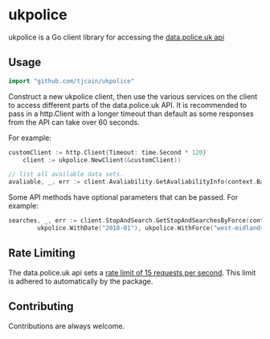 # ukpolice

ukpolice is a Go client library for accessing the [data.police.uk api](https://data.police.uk/docs/)

## Usage

```go
import "github.com/tjcain/ukpolice"
```

Construct a new ukpolice client, then use the various services on the client to
access different parts of the data.police.uk API. It is recommended to pass in a http.Client with a longer timeout than default as some responses from the API can take over 60 seconds.

For example:

```go
customClient := http.Client{Timeout: time.Second * 120}
	client := ukpolice.NewClient(&customClient))

// list all available data sets.
avaliable, _, err := client.Avaliability.GetAvaliabilityInfo(context.Background())
```

Some API methods have optional parameters that can be passed. For example:

```go
searches, _, err := client.StopAndSearch.GetStopAndSearchesByForce(context.Background(),
        ukpolice.WithDate("2018-01"), ukpolice.WithForce("west-midlands"))
```

## Rate Limiting

The data.police.uk api sets a [rate limit of 15 requests per second](https://data.police.uk/docs/api-call-limits/). This limit is adhered to automatically by the package.

## Contributing

Contributions are always welcome.
